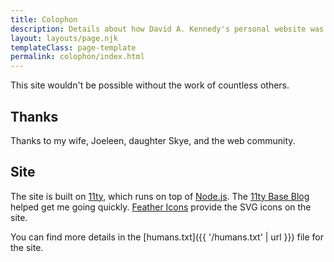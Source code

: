 ```yaml
---
title: Colophon
description: Details about how David A. Kennedy's personal website was made.
layout: layouts/page.njk
templateClass: page-template
permalink: colophon/index.html
---
```


This site wouldn't be possible without the work of countless others.

## Thanks
Thanks to my wife, Joeleen, daughter Skye, and the web community.

## Site
The site is built on [11ty](https://www.11ty.io/), which runs on top of [Node.js](https://nodejs.org/en/). The [11ty Base Blog](https://github.com/11ty/eleventy-base-blog) helped get me going quickly. [Feather Icons](https://feathericons.com/) provide the SVG icons on the site.

You can find more details in the [humans.txt]({{ '/humans.txt' | url }}) file for the site.